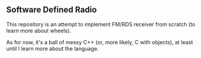 ## Software Defined Radio
This repository is an attempt to implement FM/RDS receiver from scratch (to learn more about wheels).  

As for now, it's a ball of messy C++ (or, more likely, C with objects), at least until I learn more about the language.
